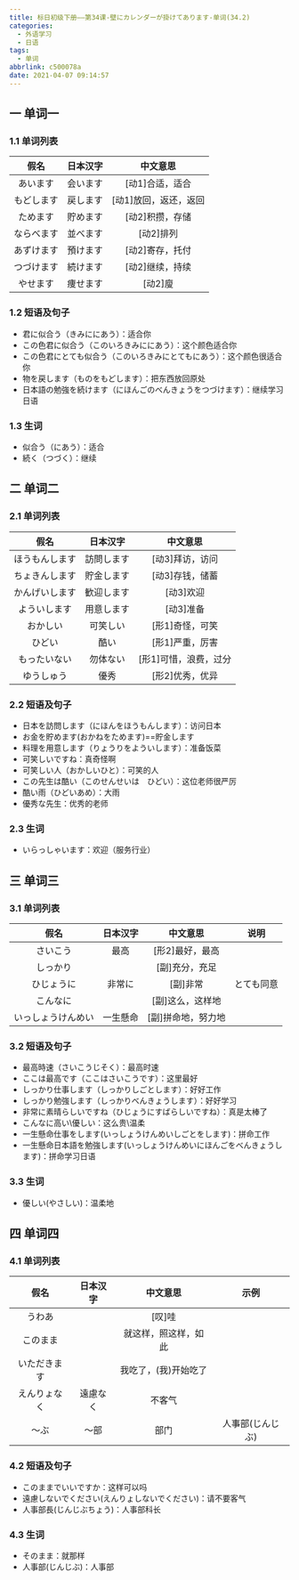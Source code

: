 ```yaml
---
title: 标日初级下册——第34课-壁にカレンダーが掛けてあります-单词(34.2)
categories:
  - 外语学习
  - 日语
tags:
  - 单词
abbrlink: c500078a
date: 2021-04-07 09:14:57
---
```

## 一 单词一

### 1.1 单词列表

|    假名    | 日本汉字 |       中文意思        |
| :--------: | :------: | :-------------------: |
|  あいます  | 会います |    [动1]合适，适合    |
| もどします | 戻します | [动1]放回，返还，返回 |
|  ためます  | 貯めます |    [动2]积攒，存储    |
| ならべます | 並べます |       [动2]排列       |
| あずけます | 預けます |    [动2]寄存，托付    |
| つづけます | 続けます |    [动2]继续，持续    |
|  やせます  | 痩せます |        [动2]廋        |

<!--more-->

### 1.2 短语及句子

* 君に似合う（きみににあう）：适合你
* この色君に似合う（このいろきみににあう）：这个颜色适合你
* この色君にとても似合う（このいろきみにとてもにあう）：这个颜色很适合你
* 物を戻します（ものをもどします）：把东西放回原处
* 日本語の勉強を続けます（にほんごのべんきょうをつづけます）：继续学习日语

### 1.3 生词

* 似合う（にあう）：适合
* 続く（つづく）：继续

## 二 单词二

### 2.1 单词列表

|      假名      |  日本汉字  |       中文意思        |
| :------------: | :--------: | :-------------------: |
| ほうもんします | 訪問します |    [动3]拜访，访问    |
| ちょきんします | 貯金します |    [动3]存钱，储蓄    |
| かんげいします | 歓迎します |       [动3]欢迎       |
|  よういします  | 用意します |       [动3]准备       |
|    おかしい    |  可笑しい  |    [形1]奇怪，可笑    |
|     ひどい     |    酷い    |    [形1]严重，厉害    |
|  もったいない  |  勿体ない  | [形1]可惜，浪费，过分 |
|   ゆうしゅう   |    優秀    |    [形2]优秀，优异    |

### 2.2 短语及句子

* 日本を訪問します（にほんをほうもんします）：访问日本
* お金を貯めます(おかねをためます)==貯金します
* 料理を用意します（りょうりをよういします）：准备饭菜
* 可笑しいですね：真奇怪啊
* 可笑しい人（おかしいひと）：可笑的人
* この先生は酷い（このせんせいは　ひどい）：这位老师很严厉
* 酷い雨（ひどいあめ）：大雨
* 優秀な先生：优秀的老师

### 2.3 生词

* いらっしゃいます：欢迎（服务行业）

## 三 单词三

### 3.1 单词列表

|        假名        | 日本汉字 |      中文意思      |    说明    |
| :----------------: | :------: | :----------------: | :--------: |
|      さいこう      |   最高   |  [形2]最好，最高   |            |
|      しっかり      |          |   [副]充分，充足   |            |
|     ひじょうに     |  非常に  |      [副]非常      | とても同意 |
|      こんなに      |          |  [副]这么，这样地  |            |
| いっしょうけんめい | 一生懸命 | [副]拼命地，努力地 |            |

### 3.2 短语及句子

* 最高時速（さいこうじそく）：最高时速
* ここは最高です（ここはさいこうです）：这里最好
* しっかり仕事します（しっかりしごとします）：好好工作
* しっかり勉強します（しっかりべんきょうします）：好好学习
* 非常に素晴らしいですね（ひじょうにすばらしいですね）：真是太棒了
* こんなに高い\優しい：这么贵\温柔
* 一生懸命仕事をします(いっしょうけんめいしごとをします)：拼命工作
* 一生懸命日本語を勉強します(いっしょうけんめいにほんごをべんきょうします)：拼命学习日语

### 3.3 生词

* 優しい(やさしい)：温柔地

## 四 单词四

### 4.1 单词列表

|     假名     | 日本汉字 |       中文意思       |       示例       |
| :----------: | :------: | :------------------: | :--------------: |
|    うわあ    |          |        [叹]哇        |                  |
|   このまま   |          | 就这样，照这样，如此 |                  |
| いただきます |          | 我吃了，(我)开始吃了 |                  |
| えんりょなく | 遠慮なく |        不客气        |                  |
|     ～ぶ     |   ～部   |         部门         | 人事部(じんじぶ) |

### 4.2 短语及句子

* このままでいいですか：这样可以吗
* 遠慮しないでください(えんりょしないでください)：请不要客气
* 人事部長(じんじぶちょう)：人事部科长

### 4.3 生词

* そのまま：就那样
* 人事部(じんじぶ)：人事部